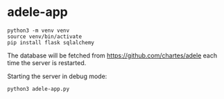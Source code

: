 # adele-app


```
python3 -m venv venv
source venv/bin/activate
pip install flask sqlalchemy
```

The database will be fetched from https://github.com/chartes/adele each time the server is restarted.

Starting the server in debug mode:
```
python3 adele-app.py
```
